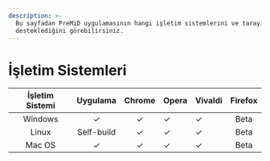 ```yaml
---
description: >-
  Bu sayfadan PreMiD uygulamasının hangi işletim sistemlerini ve tarayıcıları
  desteklediğini görebilirsiniz.
---
```


# İşletim Sistemleri

| İşletim Sistemi | Uygulama | Chrome | Opera | Vivaldi | Firefox |
| :---: | :---: | :---: | :--- | :--- | :---: |
| Windows | ✓ | ✓ | ✓ | ✓ | Beta |
| Linux | Self-build | ✓ | ✓ | ✓ | Beta |
| Mac OS | ✓ | ✓ | ✓ | ✓ | Beta |

